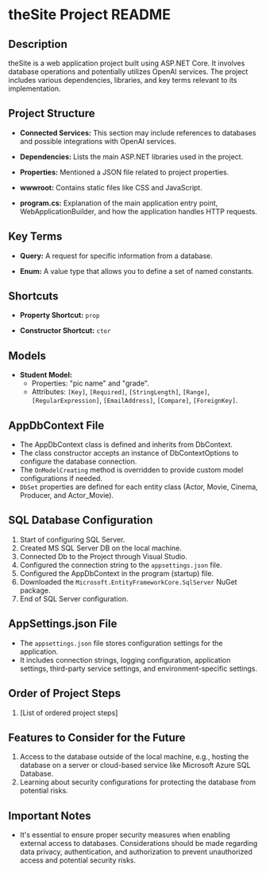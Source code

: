 # theSite Project README

## Description

theSite is a web application project built using ASP.NET Core. It involves database operations and potentially utilizes OpenAI services. The project includes various dependencies, libraries, and key terms relevant to its implementation.

## Project Structure

- **Connected Services:** This section may include references to databases and possible integrations with OpenAI services.

- **Dependencies:** Lists the main ASP.NET libraries used in the project.

- **Properties:** Mentioned a JSON file related to project properties.

- **wwwroot:** Contains static files like CSS and JavaScript.

- **program.cs:** Explanation of the main application entry point, WebApplicationBuilder, and how the application handles HTTP requests.

## Key Terms

- **Query:** A request for specific information from a database.

- **Enum:** A value type that allows you to define a set of named constants.

## Shortcuts

- **Property Shortcut:** `prop`

- **Constructor Shortcut:** `ctor`

## Models

- **Student Model:**
  - Properties: "pic name" and "grade".
  - Attributes: `[Key]`, `[Required]`, `[StringLength]`, `[Range]`, `[RegularExpression]`, `[EmailAddress]`, `[Compare]`, `[ForeignKey]`.

## AppDbContext File

- The AppDbContext class is defined and inherits from DbContext.
- The class constructor accepts an instance of DbContextOptions<AppDbContext> to configure the database connection.
- The `OnModelCreating` method is overridden to provide custom model configurations if needed.
- `DbSet` properties are defined for each entity class (Actor, Movie, Cinema, Producer, and Actor_Movie).

## SQL Database Configuration

1. Start of configuring SQL Server.
2. Created MS SQL Server DB on the local machine.
3. Connected Db to the Project through Visual Studio.
4. Configured the connection string to the `appsettings.json` file.
5. Configured the AppDbContext in the program (startup) file.
6. Downloaded the `Microsoft.EntityFrameworkCore.SqlServer` NuGet package.
7. End of SQL Server configuration.

## AppSettings.json File

- The `appsettings.json` file stores configuration settings for the application.
- It includes connection strings, logging configuration, application settings, third-party service settings, and environment-specific settings.

## Order of Project Steps

1. [List of ordered project steps]

## Features to Consider for the Future

1. Access to the database outside of the local machine, e.g., hosting the database on a server or cloud-based service like Microsoft Azure SQL Database.
2. Learning about security configurations for protecting the database from potential risks.

## Important Notes

- It's essential to ensure proper security measures when enabling external access to databases. Considerations should be made regarding data privacy, authentication, and authorization to prevent unauthorized access and potential security risks.













<!--- # theSite

Connected Services
  database stuff + openai?

dependencies
  libraries used: mainly asp.net libraries

properties
  json file

wwwroot
  static file with stuff: CSS, js, ect

program.cs
  WebApplication.CreateBuilder(args) method is responsible for creating an instance of the WebApplicationBuilder class, which provides a fluent API for configuring and building the web application.
The WebApplicationBuilder instance allows you to configure various aspects of the application, such as adding services, configuring middleware, setting up routing, and more.
The entry point and execution of the application are handled implicitly by calling the Run method on the built WebApplication instance (app). This starts the application and listens for incoming HTTP requests.
Although the Main method is not explicitly defined in your code, the entry point and execution flow of the application are still handled internally by the ASP.NET Core framework based on the fluent API and the app.Run() method call in your code
  
keyterms
  ----
  query = is a request for specific information from a database.
  enum = value type that allows you to define a set of named constants

shortcuts
-----
property shortcut = prop
constructor = ctor
  
models
------------------
  properties of object (in this case the pic name and grade for a student)

  
  
  [Key] By applying to a property, you ensure it is treated as the primary key when creating the database table, generating      queries, and establishing relationships between entities. 
  
   

  [Required] = namespace to mark a property as required.

  [StringLength]: Specifies the maximum and minimum length constraints for a string property.
  
  [Range]: Specifies the numeric range constraints for a numeric property.
  
  [RegularExpression]: Validates that a string property matches a specified regular expression pattern.
  
  [EmailAddress]: Ensures that a string property has a valid email address format.
  
  [Compare]: Compares the value of a property with another property in the same model.


  [ForeignKey("string")]: A foreign key is a relational database concept used to establish a connection between two tables by referencing the primary key of one table as a column in another table

  data config
  -----
  ![Screenshot 2023-07-12 011152](https://github.com/elias-adam-gh/theSite-repo/assets/122506412/6990b6c7-2759-4a94-84bc-272fe9088c8d)

---for this file to be the official translator between C# models and the sql code inherit from the base class db context so db context now let us try to import the namespace but to do so we need to install the microsoft.entity framework core

constructor will take a parameter that is going to be the db context options and then in here we passes a parameter the file name and that is thebfdb context so just pass it in here i'm going to name this parameter options and then just pass the options parameter to the base class by using the base keyword and then options

regarding the program.cs file:---
The WebApplication class combines the responsibilities of both the Program.cs and Startup.cs files into a single file, simplifying the project structure With this new hosting model, the configuration and pipeline setup are usually done within the WebApplication object itself, instead of a separate Startup.cs file. The configuration code you provided in the Program.cs file is setting up middleware, routing, and default controllers. So, in the case of your project, you don't have a separate Startup.cs file, and the configuration is done directly within the Program.cs file using the WebApplication object.

movie.cs fiel explanation
----
public List<Actor_Movie> Actors_Movies { get; set; }: This is a navigation property representing a one-to-many relationship between Movie and Actor_Movie entities. It indicates that a Movie can have multiple associated Actor_Movie records.

public Producer Producer { get; set; } and public int ProducerId { get; set; }: These two properties represent a relationship between Movie and Producer entities. The Producer property is a navigation property indicating that a Movie is associated with a single Producer. The ProducerId property is the foreign key that corresponds to the primary key of the Producer entity.

public Cinema Cinema { get; set; } and public int CinemaId { get; set; }: Similarly, these two properties represent a relationship between Movie and Cinema entities. The Cinema property is a navigation property indicating that a Movie is associated with a single Cinema. The CinemaId property is the foreign key that corresponds to the primary key of the Cinema entity.


-------------

appDbContextfile explanation
------
The AppDbContext class is defined and inherits from DbContext, which is provided by Entity Framework Core.
The class constructor accepts an instance of DbContextOptions<AppDbContext> and passes it to the base class constructor to configure the database connection.
The OnModelCreating method is overridden to provide custom model configurations, if needed. It can be used to define relationships, configure primary keys, etc. The base class implementation of this method is called using base.OnModelCreating(modelBuilder) to ensure the base configurations are applied.
DbSet properties are defined for each entity class (Actor, Movie, Cinema, Producer, and Actor_Movie). These properties represent the corresponding database tables and allow querying and manipulating data using LINQ or Entity Framework methods

sql format: ![image](https://github.com/elias-adam-gh/Coding-Race-repo/assets/122506412/abd2e8a2-b5e1-4f49-9220-e32ada88a3cd)

one to many, but if there is many to many, we make an intermediate, in this case, one to many movie to actor_movies, and one to many actor to actor movie

AppSettings.json file
------
The "appsettings.json" file in an ASP.NET Core project stores configuration settings for the application. It contains key-value pairs representing various settings:

Connection Strings: Store database connection strings to access databases.

Logging Configuration: Specify logging levels and providers.

Application Settings: Store API keys, feature toggles, or custom configuration.

Third-Party Service Settings: Configuration for external services, like email or payment gateways.

Environment-Specific Settings: Have different versions for different environments (e.g., Development, Staging, Production).


DATABASE
-------------------------
don't need SSMS open during the development process. Visual Studio handles the communication with the database for you, and you interact with the database through code using Entity Framework or other data access libraries.

models: define them to represent your data tables

Visual Studio should have generated a connection string for you. This connection string contains the necessary information to connect to your SQL Server instance. You can find the connection string in the "Web.config" or "App.config" file



Database Configuraiton
--------
1. data connections - add new sql db - server name w ms authorization
2. 




Order of project steps
1.
2.
3. Start of configuring sql server
4. Created MS SQL Server DB on local machine
5. Connected Db to Project through Visual studio
6. configured the connection string to the appsetting.json file
7. configure the app db context in the program (startup) file
8. The main purpose of downloading the Microsoft.EntityFrameworkCore.SqlServer NuGet package for your project is to enable Entity Framework Core to work with Microsoft SQL Server databases.
9. end of sql server configuration
10.




features to consider for the future
-----
1. access to database outside of local machine
   ----
   Host the Database on a Server: Instead of using a local database, consider hosting the SQL Server database on a dedicated server or a cloud-based service like Microsoft Azure SQL Database. This way, your friend can access the application, and the database is accessible from anywhere with the appropriate connection settings.
   
2. learning security configurations
   -----
   
   Security Concerns: Allowing external access to your local database can be a significant security risk. It exposes your database to potential attacks and unauthorized access from the internet

   
3. implement MS Azure
--->
